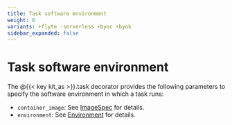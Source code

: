 ```yaml
---
title: Task software environment
weight: 6
variants: +flyte -serverless +byoc +byok
sidebar_expanded: false
---
```


# Task software environment

The @{{< key kit_as >}}.task decorator provides the following parameters to specify the software environment in which a task runs:

* `container_image`: See [ImageSpec](./image-spec) for details.
* `environment`: See [Environment](./environment-variables) for details.
